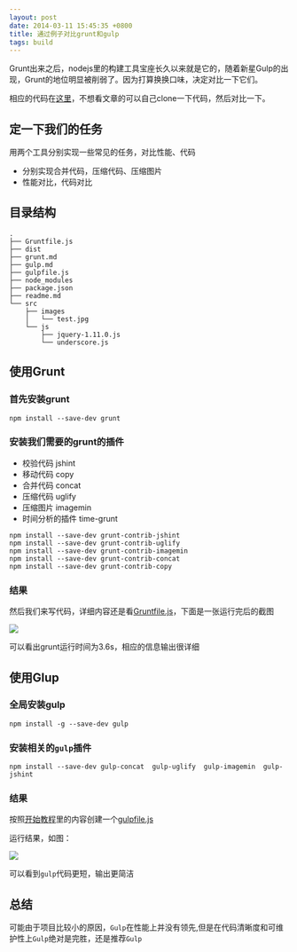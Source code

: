 ```yaml
---
layout: post
date: 2014-03-11 15:45:35 +0800
title: 通过例子对比grunt和gulp
tags: build
---
```


Grunt出来之后，nodejs里的构建工具宝座长久以来就是它的，随着新星Gulp的出现，Grunt的地位明显被削弱了。因为打算换换口味，决定对比一下它们。

相应的代码在[这里](https://github.com/jserme/gruntvsgulp)，不想看文章的可以自己clone一下代码，然后对比一下。


## 定一下我们的任务

用两个工具分别实现一些常见的任务，对比性能、代码

* 分别实现合并代码，压缩代码、压缩图片
* 性能对比，代码对比

## 目录结构

```
.
├── Gruntfile.js
├── dist
├── grunt.md
├── gulp.md
├── gulpfile.js
├── node_modules
├── package.json
├── readme.md
└── src
    ├── images
    │   └── test.jpg
    └── js
        ├── jquery-1.11.0.js
        └── underscore.js
```
## 使用Grunt

### 首先安装grunt

```
npm install --save-dev grunt
```

### 安装我们需要的grunt的插件

* 校验代码 jshint
* 移动代码 copy
* 合并代码 concat
* 压缩代码 uglify
* 压缩图片 imagemin
* 时间分析的插件 time-grunt

```
npm install --save-dev grunt-contrib-jshint
npm install --save-dev grunt-contrib-uglify
npm install --save-dev grunt-contrib-imagemin
npm install --save-dev grunt-contrib-concat
npm install --save-dev grunt-contrib-copy
```

### 结果

然后我们来写代码，详细内容还是看[Gruntfile.js](https://github.com/jserme/gruntvsgulp/blob/master/Gruntfile.js)，下面是一张运行完后的截图

![](https://raw.github.com/jserme/gruntvsgulp/master/images/grunt-result.png)

可以看出grunt运行时间为3.6s，相应的信息输出很详细


## 使用Glup

### 全局安装gulp

```
npm install -g --save-dev gulp
```

### 安装相关的`gulp`插件

```
npm install --save-dev gulp-concat  gulp-uglify  gulp-imagemin  gulp-jshint
```

### 结果

按照[开始教程](https://github.com/gulpjs/gulp/blob/master/README.md#gulp---)里的内容创建一个[gulpfile.js](https://github.com/jserme/gruntvsgulp/blob/master/gulpfile.js)

运行结果，如图：

![](https://raw.github.com/jserme/gruntvsgulp/master/images/gulp-result.png)

可以看到`gulp`代码更短，输出更简洁

## 总结

可能由于项目比较小的原因，`Gulp`在性能上并没有领先,但是在代码清晰度和可维护性上`Gulp`绝对是完胜，还是推荐`Gulp`
